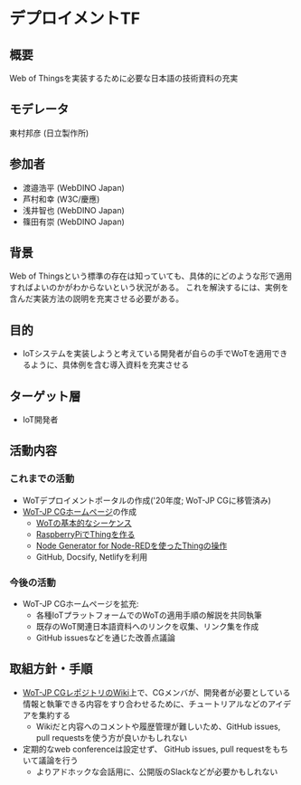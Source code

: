 
# デプロイメントTF

## 概要
Web of Thingsを実装するために必要な日本語の技術資料の充実

## モデレータ
東村邦彦 (日立製作所)

## 参加者
- 渡邉浩平 (WebDINO Japan)
- 芦村和幸 (W3C/慶應)
- 浅井智也 (WebDINO Japan)
- 篠田有崇 (WebDINO Japan)

## 背景
Web of Thingsという標準の存在は知っていても、具体的にどのような形で適用すればよいのかがわからないという状況がある。
これを解決するには、実例を含んだ実装方法の説明を充実させる必要がある。

## 目的
- IoTシステムを実装しようと考えている開発者が自らの手でWoTを適用できるように、具体例を含む導入資料を充実させる

## ターゲット層
- IoT開発者

## 活動内容
### これまでの活動
- WoTデプロイメントポータルの作成('20年度; WoT-JP CGに移管済み)
- [WoT-JP CGホームページ](https://wot-jp-cg.netlify.app/)の作成
  - [WoTの基本的なシーケンス](https://wot-jp-cg.netlify.app/#/basicsequence)
  - [RaspberryPiでThingを作る](https://wot-jp-cg.netlify.app/#/raspithing)
  - [Node Generator for Node-REDを使ったThingの操作](https://wot-jp-cg.netlify.app/#/nodegen-tutorial)
  - GitHub, Docsify, Netlifyを利用

### 今後の活動
- WoT-JP CGホームページを拡充:
  - 各種IoTプラットフォームでのWoTの適用手順の解説を共同執筆
  - 既存のWoT関連日本語資料へのリンクを収集、リンク集を作成
  - GitHub issuesなどを通じた改善点議論

## 取組方針・手順
- [WoT-JP CGレポジトリのWiki](https://github.com/w3c/wot-jp-cg/wiki)上で、CGメンバが、開発者が必要としている情報と執筆できる内容をすり合わせるために、チュートリアルなどのアイデアを集約する
  - Wikiだと内容へのコメントや履歴管理が難しいため、GitHub issues, pull requestsを使う方が良いかもしれない
- 定期的なweb conferenceは設定せず、 GitHub issues, pull requestをもちいて議論を行う
  - よりアドホックな会話用に、公開版のSlackなどが必要かもしれない
